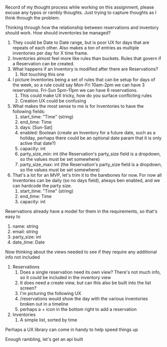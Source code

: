 Record of my thought process while working on this assignment, please excuse any typos or rambly thoughts. Just trying to capture thoughts as I think through the problem.

Thinking through how the relationship between reservations and inventory should work.
How should inventories be managed?
1. They could be Date to Date range, but is poor UX for days that are repeats of each other. Also makes a ton of entries as multiple inventories per day for X time frame.
1. Inventories almost feel more like rules than buckets. Rules that govern if a Reservation can be created.
1. What happens if an Inventory is modified after there are Reservations?
    1. Not touching this one
1. I picture Inventories being a set of rules that can be setup for days of the week, so a rule could say Mon-Fri 10am-2pm we can have 3 reservations. Fri-Sun 5pm-11pm we can have 6 reservations.
    1. This could make UX tricky, how do you surface conflicting rules
    1. Creation UX could be confusing
1. What makes the most sense to me is for Inventories to have the following fields:
    1. start_time: "Time" (string)
    1. end_time: Time
    1. days: [Sun-Sat]
    1. enabled: Boolean (create an Inventory for a future date, such as a holiday, perhaps there could be an optional date param that it is only active that date?)
    1. capacity: int
    1. party_size_min: int (the Reservation's party_size field is a dropdown, so the values must be set somewhere)
    1. party_size_max: int (the Reservation's party_size field is a dropdown, so the values must be set somewhere)
1. That's a lot for an MVP, let's trim it to the barebones for now. For now all Inventories can be daily (so no days field), always ben enabled, and we can hardcode the party size.
    1. start_time: "Time" (string)
    1. end_time: Time
    1. capacity: int

Reservations already have a model for them in the requirements, so that's easy to
1. name: string
1. email: string
1. party_size: int
1. date_time: Date

Now thinking about the views needed to see if they require any additional info not included
1. Reservations
    1. Does a single reservation need its own view? There's not much info, so it could be included in the inventory view
    1. It does need a create view, but can this also be built into the list screen?
    1. I'm picturing the following UX
      1. /reservations would show the day with the various inventories broken out in a timeline
      1. perhaps a + icon in the bottom right to add a reservation
1. Inventories
    1. A simple list, sorted by time

Perhaps a UX library can come in handy to help speed things up

Enough rambling, let's get an api built
